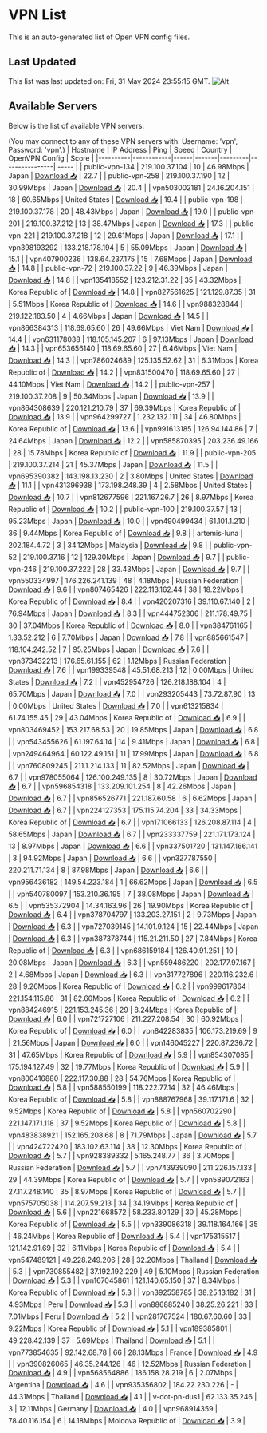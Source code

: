 # VPN List

This is an auto-generated list of Open VPN config files.

## Last Updated

This list was last updated on: Fri, 31 May 2024 23:55:15 GMT.
![Alt](https://repobeats.axiom.co/api/embed/186b98318ef1479477931607c1ad7d823f12451f.svg "Repobeats analytics image")

## Available Servers

Below is the list of available VPN servers:

(You may connect to any of these VPN servers with: Username: 'vpn', Password: 'vpn'.)
| Hostname | IP Address | Ping | Speed | Country | OpenVPN Config | Score |
|----------|------------|------|-------|---------|----------------| ----- |
| public-vpn-134 | 219.100.37.104 | 10 | 46.98Mbps | Japan | [Download 📥](./configs/server_0_JP.ovpn) | 22.7 |
| public-vpn-258 | 219.100.37.190 | 12 | 30.99Mbps | Japan | [Download 📥](./configs/server_1_JP.ovpn) | 20.4 |
| vpn503002181 | 24.16.204.151 | 18 | 60.65Mbps | United States | [Download 📥](./configs/server_2_US.ovpn) | 19.4 |
| public-vpn-198 | 219.100.37.178 | 20 | 48.43Mbps | Japan | [Download 📥](./configs/server_3_JP.ovpn) | 19.0 |
| public-vpn-201 | 219.100.37.212 | 13 | 38.47Mbps | Japan | [Download 📥](./configs/server_4_JP.ovpn) | 17.3 |
| public-vpn-221 | 219.100.37.218 | 12 | 29.61Mbps | Japan | [Download 📥](./configs/server_5_JP.ovpn) | 17.1 |
| vpn398193292 | 133.218.178.194 | 5 | 55.09Mbps | Japan | [Download 📥](./configs/server_6_JP.ovpn) | 15.1 |
| vpn407900236 | 138.64.237.175 | 15 | 7.68Mbps | Japan | [Download 📥](./configs/server_7_JP.ovpn) | 14.8 |
| public-vpn-72 | 219.100.37.22 | 9 | 46.39Mbps | Japan | [Download 📥](./configs/server_8_JP.ovpn) | 14.8 |
| vpn135418552 | 123.212.31.22 | 35 | 43.32Mbps | Korea Republic of | [Download 📥](./configs/server_9_KR.ovpn) | 14.8 |
| vpn827561625 | 121.129.87.35 | 31 | 5.51Mbps | Korea Republic of | [Download 📥](./configs/server_10_KR.ovpn) | 14.6 |
| vpn988328844 | 219.122.183.50 | 4 | 4.66Mbps | Japan | [Download 📥](./configs/server_11_JP.ovpn) | 14.5 |
| vpn866384313 | 118.69.65.60 | 26 | 49.66Mbps | Viet Nam | [Download 📥](./configs/server_12_VN.ovpn) | 14.4 |
| vpn631178038 | 118.105.145.207 | 6 | 97.13Mbps | Japan | [Download 📥](./configs/server_13_JP.ovpn) | 14.3 |
| vpn653656140 | 118.69.65.60 | 27 | 6.46Mbps | Viet Nam | [Download 📥](./configs/server_14_VN.ovpn) | 14.3 |
| vpn786024689 | 125.135.52.62 | 31 | 6.31Mbps | Korea Republic of | [Download 📥](./configs/server_15_KR.ovpn) | 14.2 |
| vpn831500470 | 118.69.65.60 | 27 | 44.10Mbps | Viet Nam | [Download 📥](./configs/server_16_VN.ovpn) | 14.2 |
| public-vpn-257 | 219.100.37.208 | 9 | 50.34Mbps | Japan | [Download 📥](./configs/server_17_JP.ovpn) | 13.9 |
| vpn864308639 | 220.121.210.79 | 37 | 69.39Mbps | Korea Republic of | [Download 📥](./configs/server_18_KR.ovpn) | 13.9 |
| vpn964299727 | 1.232.132.111 | 34 | 46.80Mbps | Korea Republic of | [Download 📥](./configs/server_19_KR.ovpn) | 13.6 |
| vpn991613185 | 126.94.144.86 | 7 | 24.64Mbps | Japan | [Download 📥](./configs/server_20_JP.ovpn) | 12.2 |
| vpn585870395 | 203.236.49.166 | 28 | 15.78Mbps | Korea Republic of | [Download 📥](./configs/server_21_KR.ovpn) | 11.9 |
| public-vpn-205 | 219.100.37.214 | 21 | 45.37Mbps | Japan | [Download 📥](./configs/server_22_JP.ovpn) | 11.5 |
| vpn695390382 | 143.198.13.230 | 2 | 3.80Mbps | United States | [Download 📥](./configs/server_23_US.ovpn) | 11.1 |
| vpn431396938 | 173.198.248.39 | 4 | 2.58Mbps | United States | [Download 📥](./configs/server_24_US.ovpn) | 10.7 |
| vpn812677596 | 221.167.26.7 | 26 | 8.97Mbps | Korea Republic of | [Download 📥](./configs/server_25_KR.ovpn) | 10.2 |
| public-vpn-100 | 219.100.37.57 | 13 | 95.23Mbps | Japan | [Download 📥](./configs/server_26_JP.ovpn) | 10.0 |
| vpn490499434 | 61.101.1.210 | 36 | 9.44Mbps | Korea Republic of | [Download 📥](./configs/server_27_KR.ovpn) | 9.8 |
| artemis-luna | 202.184.4.72 | 3 | 34.12Mbps | Malaysia | [Download 📥](./configs/server_28_MY.ovpn) | 9.8 |
| public-vpn-52 | 219.100.37.16 | 12 | 129.30Mbps | Japan | [Download 📥](./configs/server_29_JP.ovpn) | 9.7 |
| public-vpn-246 | 219.100.37.222 | 28 | 33.43Mbps | Japan | [Download 📥](./configs/server_30_JP.ovpn) | 9.7 |
| vpn550334997 | 176.226.241.139 | 48 | 4.18Mbps | Russian Federation | [Download 📥](./configs/server_31_RU.ovpn) | 9.6 |
| vpn807465426 | 222.113.162.44 | 38 | 18.22Mbps | Korea Republic of | [Download 📥](./configs/server_32_KR.ovpn) | 8.4 |
| vpn420207316 | 39.110.67.140 | 2 | 76.94Mbps | Japan | [Download 📥](./configs/server_33_JP.ovpn) | 8.3 |
| vpn444752306 | 211.178.49.75 | 30 | 37.04Mbps | Korea Republic of | [Download 📥](./configs/server_34_KR.ovpn) | 8.0 |
| vpn384761165 | 1.33.52.212 | 6 | 7.70Mbps | Japan | [Download 📥](./configs/server_35_JP.ovpn) | 7.8 |
| vpn885661547 | 118.104.242.52 | 7 | 95.25Mbps | Japan | [Download 📥](./configs/server_36_JP.ovpn) | 7.6 |
| vpn373432213 | 176.65.61.155 | 62 | 1.12Mbps | Russian Federation | [Download 📥](./configs/server_37_RU.ovpn) | 7.6 |
| vpn199339548 | 45.51.68.213 | 12 | 0.00Mbps | United States | [Download 📥](./configs/server_38_US.ovpn) | 7.2 |
| vpn452954726 | 126.218.188.104 | 4 | 65.70Mbps | Japan | [Download 📥](./configs/server_39_JP.ovpn) | 7.0 |
| vpn293205443 | 73.72.87.90 | 13 | 0.00Mbps | United States | [Download 📥](./configs/server_40_US.ovpn) | 7.0 |
| vpn613215834 | 61.74.155.45 | 29 | 43.04Mbps | Korea Republic of | [Download 📥](./configs/server_41_KR.ovpn) | 6.9 |
| vpn803469452 | 153.217.68.53 | 20 | 19.85Mbps | Japan | [Download 📥](./configs/server_42_JP.ovpn) | 6.8 |
| vpn543455626 | 61.197.64.14 | 14 | 9.41Mbps | Japan | [Download 📥](./configs/server_43_JP.ovpn) | 6.8 |
| vpn249464964 | 60.122.49.151 | 11 | 17.99Mbps | Japan | [Download 📥](./configs/server_44_JP.ovpn) | 6.8 |
| vpn760809245 | 211.1.214.133 | 11 | 82.52Mbps | Japan | [Download 📥](./configs/server_45_JP.ovpn) | 6.7 |
| vpn978055064 | 126.100.249.135 | 8 | 30.72Mbps | Japan | [Download 📥](./configs/server_46_JP.ovpn) | 6.7 |
| vpn596854318 | 133.209.101.254 | 8 | 42.26Mbps | Japan | [Download 📥](./configs/server_47_JP.ovpn) | 6.7 |
| vpn856526771 | 221.187.60.58 | 6 | 6.62Mbps | Japan | [Download 📥](./configs/server_48_JP.ovpn) | 6.7 |
| vpn224127353 | 175.115.74.204 | 33 | 34.33Mbps | Korea Republic of | [Download 📥](./configs/server_49_KR.ovpn) | 6.7 |
| vpn171066133 | 126.208.87.114 | 4 | 58.65Mbps | Japan | [Download 📥](./configs/server_50_JP.ovpn) | 6.7 |
| vpn233337759 | 221.171.173.124 | 13 | 8.97Mbps | Japan | [Download 📥](./configs/server_51_JP.ovpn) | 6.6 |
| vpn337501720 | 131.147.166.141 | 3 | 94.92Mbps | Japan | [Download 📥](./configs/server_52_JP.ovpn) | 6.6 |
| vpn327787550 | 220.211.71.134 | 8 | 87.98Mbps | Japan | [Download 📥](./configs/server_53_JP.ovpn) | 6.6 |
| vpn956436182 | 149.54.223.184 | 1 | 66.62Mbps | Japan | [Download 📥](./configs/server_54_JP.ovpn) | 6.5 |
| vpn540780097 | 153.210.36.195 | 7 | 38.08Mbps | Japan | [Download 📥](./configs/server_55_JP.ovpn) | 6.5 |
| vpn535372904 | 14.34.163.96 | 26 | 19.90Mbps | Korea Republic of | [Download 📥](./configs/server_56_KR.ovpn) | 6.4 |
| vpn378704797 | 133.203.27.151 | 2 | 9.73Mbps | Japan | [Download 📥](./configs/server_57_JP.ovpn) | 6.3 |
| vpn727039145 | 14.101.9.124 | 15 | 22.44Mbps | Japan | [Download 📥](./configs/server_58_JP.ovpn) | 6.3 |
| vpn387378744 | 115.21.211.50 | 27 | 7.84Mbps | Korea Republic of | [Download 📥](./configs/server_59_KR.ovpn) | 6.3 |
| vpn686159184 | 126.40.91.251 | 10 | 20.08Mbps | Japan | [Download 📥](./configs/server_60_JP.ovpn) | 6.3 |
| vpn559486220 | 202.177.97.167 | 2 | 4.68Mbps | Japan | [Download 📥](./configs/server_61_JP.ovpn) | 6.3 |
| vpn317727896 | 220.116.232.6 | 28 | 9.26Mbps | Korea Republic of | [Download 📥](./configs/server_62_KR.ovpn) | 6.2 |
| vpn999617864 | 221.154.115.86 | 31 | 82.60Mbps | Korea Republic of | [Download 📥](./configs/server_63_KR.ovpn) | 6.2 |
| vpn884246915 | 221.153.245.36 | 29 | 8.24Mbps | Korea Republic of | [Download 📥](./configs/server_64_KR.ovpn) | 6.0 |
| vpn721727106 | 211.227.208.54 | 30 | 60.92Mbps | Korea Republic of | [Download 📥](./configs/server_65_KR.ovpn) | 6.0 |
| vpn842283835 | 106.173.219.69 | 9 | 21.56Mbps | Japan | [Download 📥](./configs/server_66_JP.ovpn) | 6.0 |
| vpn146045227 | 220.87.236.72 | 31 | 47.65Mbps | Korea Republic of | [Download 📥](./configs/server_67_KR.ovpn) | 5.9 |
| vpn854307085 | 175.194.127.49 | 32 | 19.77Mbps | Korea Republic of | [Download 📥](./configs/server_68_KR.ovpn) | 5.9 |
| vpn800416880 | 222.117.30.88 | 28 | 54.76Mbps | Korea Republic of | [Download 📥](./configs/server_69_KR.ovpn) | 5.8 |
| vpn588550199 | 118.222.77.14 | 32 | 46.46Mbps | Korea Republic of | [Download 📥](./configs/server_70_KR.ovpn) | 5.8 |
| vpn888767968 | 39.117.171.6 | 32 | 9.52Mbps | Korea Republic of | [Download 📥](./configs/server_71_KR.ovpn) | 5.8 |
| vpn560702290 | 221.147.171.118 | 37 | 9.52Mbps | Korea Republic of | [Download 📥](./configs/server_72_KR.ovpn) | 5.8 |
| vpn483838921 | 152.165.208.68 | 8 | 71.79Mbps | Japan | [Download 📥](./configs/server_73_JP.ovpn) | 5.7 |
| vpn424722420 | 183.102.63.114 | 38 | 12.30Mbps | Korea Republic of | [Download 📥](./configs/server_74_KR.ovpn) | 5.7 |
| vpn928389332 | 5.165.248.77 | 36 | 3.70Mbps | Russian Federation | [Download 📥](./configs/server_75_RU.ovpn) | 5.7 |
| vpn743939090 | 211.226.157.133 | 29 | 44.39Mbps | Korea Republic of | [Download 📥](./configs/server_76_KR.ovpn) | 5.7 |
| vpn589072163 | 27.117.248.140 | 35 | 8.97Mbps | Korea Republic of | [Download 📥](./configs/server_77_KR.ovpn) | 5.7 |
| vpn575705038 | 114.207.59.213 | 34 | 34.19Mbps | Korea Republic of | [Download 📥](./configs/server_78_KR.ovpn) | 5.6 |
| vpn221668572 | 58.233.80.129 | 30 | 45.28Mbps | Korea Republic of | [Download 📥](./configs/server_79_KR.ovpn) | 5.5 |
| vpn339086318 | 39.118.164.166 | 35 | 46.24Mbps | Korea Republic of | [Download 📥](./configs/server_80_KR.ovpn) | 5.4 |
| vpn175315517 | 121.142.91.69 | 32 | 6.11Mbps | Korea Republic of | [Download 📥](./configs/server_81_KR.ovpn) | 5.4 |
| vpn547489121 | 49.228.249.206 | 28 | 32.20Mbps | Thailand | [Download 📥](./configs/server_82_TH.ovpn) | 5.3 |
| vpn730855482 | 37.192.192.229 | 49 | 5.10Mbps | Russian Federation | [Download 📥](./configs/server_83_RU.ovpn) | 5.3 |
| vpn167045861 | 121.140.65.150 | 37 | 8.34Mbps | Korea Republic of | [Download 📥](./configs/server_84_KR.ovpn) | 5.3 |
| vpn392558785 | 38.25.13.182 | 31 | 4.93Mbps | Peru | [Download 📥](./configs/server_85_PE.ovpn) | 5.3 |
| vpn886885240 | 38.25.26.221 | 33 | 7.01Mbps | Peru | [Download 📥](./configs/server_86_PE.ovpn) | 5.2 |
| vpn281767524 | 180.67.60.60 | 33 | 9.22Mbps | Korea Republic of | [Download 📥](./configs/server_87_KR.ovpn) | 5.1 |
| vpn189385801 | 49.228.42.139 | 37 | 5.69Mbps | Thailand | [Download 📥](./configs/server_88_TH.ovpn) | 5.1 |
| vpn773854635 | 92.142.68.78 | 66 | 28.13Mbps | France | [Download 📥](./configs/server_89_FR.ovpn) | 4.9 |
| vpn390826065 | 46.35.244.126 | 46 | 12.52Mbps | Russian Federation | [Download 📥](./configs/server_90_RU.ovpn) | 4.9 |
| vpn568564886 | 186.158.28.219 | 6 | 2.07Mbps | Argentina | [Download 📥](./configs/server_91_AR.ovpn) | 4.6 |
| vpn935356802 | 184.22.230.226 | - | 44.31Mbps | Thailand | [Download 📥](./configs/server_92_TH.ovpn) | 4.1 |
| v-dot-pn-dus1 | 62.133.35.246 | 3 | 12.11Mbps | Germany | [Download 📥](./configs/server_93_DE.ovpn) | 4.0 |
| vpn968914359 | 78.40.116.154 | 6 | 14.18Mbps | Moldova Republic of | [Download 📥](./configs/server_94_MD.ovpn) | 3.9 |
